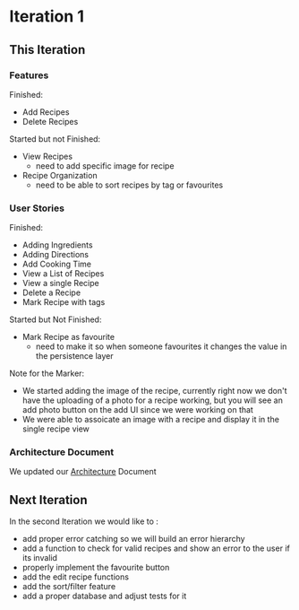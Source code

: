 # Iteration 1

## This Iteration

### Features
Finished:
- Add Recipes
- Delete Recipes

Started but not Finished:
- View Recipes
    - need to add specific image for recipe
- Recipe Organization
    - need to be able to sort recipes by tag or favourites
   
### User Stories
Finished:
- Adding Ingredients
- Adding Directions
- Add Cooking Time
- View a List of Recipes
- View a single Recipe
- Delete a Recipe
- Mark Recipe with tags

Started but Not Finished:
- Mark Recipe as favourite
    - need to make it so when someone favourites it changes the value in the persistence layer

Note for the Marker:
- We started adding the image of the recipe, currently right now we don't have the uploading of a photo for a recipe working, but you will see an add photo button on the add UI since we were working on that
- We were able to assoicate an image with a recipe and display it in the single recipe view

### Architecture Document
We updated our [Architecture](https://code.cs.umanitoba.ca/comp3350-summer2019/cook-eBook/blob/master/docs/Architecture.md) Document

## Next Iteration
In the second Iteration we would like to :
- add proper error catching so we will build an error hierarchy
- add a function to check for valid recipes and show an error to the user if its invalid
- properly implement the favourite button
- add the edit recipe functions
- add the sort/filter feature
- add a proper database and adjust tests for it
